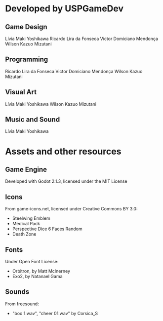 
# Developed by USPGameDev

## Game Design

Lívia Maki Yoshikawa
Ricardo Lira da Fonseca
Victor Domiciano Mendonça
Wilson Kazuo Mizutani

## Programming

Ricardo Lira da Fonseca
Victor Domiciano Mendonça
Wilson Kazuo Mizutani

## Visual Art

Lívia Maki Yoshikawa
Wilson Kazuo Mizutani

## Music and Sound

Lívia Maki Yoshikawa

# Assets and other resources

## Game Engine

Developed with Godot 2.1.3, licensed under the MIT License

## Icons

From game-icons.net, licensed under Creative Commons BY 3.0:
+ Steelwing Emblem
+ Medical Pack
+ Perspective Dice 6 Faces Random
+ Death Zone

## Fonts

Under Open Font License:
+ Orbitron, by Matt McInerney
+ Exo2, by Natanael Gama

## Sounds

From freesound:
+ "boo 1.wav", "cheer 01.wav" by Corsica_S

